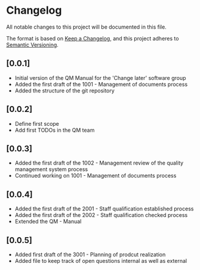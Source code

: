 # Changelog
All notable changes to this project will be documented in this file.

The format is based on [Keep a Changelog](https://keepachangelog.com/en/1.1.0/),
and this project adheres to [Semantic Versioning](https://semver.org/spec/v2.0.0.html).

## [0.0.1]
- Initial version of the QM Manual for the 'Change later' software group
- Added the first draft of the 1001 - Management of documents process
- Added the structure of the git repository

## [0.0.2]
- Define first scope
- Add first TODOs in the QM team

## [0.0.3]
- Added the first draft of the 1002 - Management review of the quality management system process
- Continued working on 1001 - Management of documents process

## [0.0.4]
- Added the first draft of the 2001 - Staff qualification established process
- Added the first draft of the 2002 - Staff qualification checked process 
- Extended the QM - Manual 

## [0.0.5]
- Added first draft of the 3001 - Planning of prodcut realization
- Added file to keep track of open questions internal as well as external
